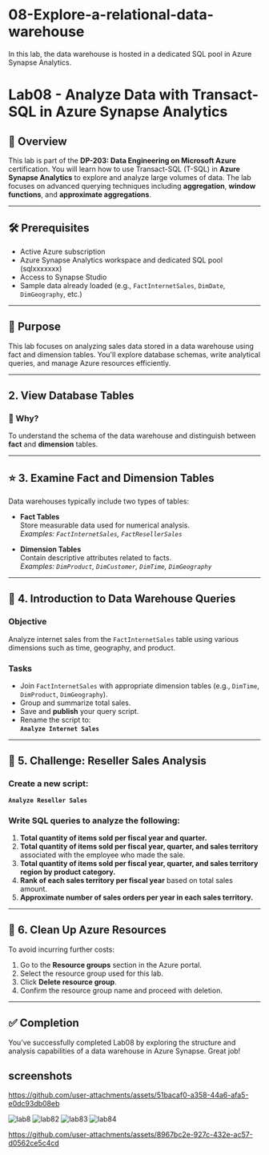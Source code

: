 # 08-Explore-a-relational-data-warehouse
In this lab, the data warehouse is hosted in a dedicated SQL pool in Azure Synapse Analytics.

# Lab08 - Analyze Data with Transact-SQL in Azure Synapse Analytics

## 📘 Overview

This lab is part of the **DP-203: Data Engineering on Microsoft Azure** certification. You will learn how to use Transact-SQL (T-SQL) in **Azure Synapse Analytics** to explore and analyze large volumes of data. The lab focuses on advanced querying techniques including **aggregation**, **window functions**, and **approximate aggregations**.

---

## 🛠️ Prerequisites

- Active Azure subscription
- Azure Synapse Analytics workspace and dedicated SQL pool (sqlxxxxxxx)
- Access to Synapse Studio
- Sample data already loaded (e.g., `FactInternetSales`, `DimDate`, `DimGeography`, etc.)

---

## 📌 Purpose  
This lab focuses on analyzing sales data stored in a data warehouse using fact and dimension tables. You'll explore database schemas, write analytical queries, and manage Azure resources efficiently.

---

## 2. View Database Tables  

### 🎯 Why?  
To understand the schema of the data warehouse and distinguish between **fact** and **dimension** tables.

---

## ⭐ 3. Examine Fact and Dimension Tables  

Data warehouses typically include two types of tables:

- **Fact Tables**  
  Store measurable data used for numerical analysis.  
  _Examples: `FactInternetSales`, `FactResellerSales`_

- **Dimension Tables**  
  Contain descriptive attributes related to facts.  
  _Examples: `DimProduct`, `DimCustomer`, `DimTime`, `DimGeography`_

---

## 🎯 4. Introduction to Data Warehouse Queries  

### Objective  
Analyze internet sales from the `FactInternetSales` table using various dimensions such as time, geography, and product.

### Tasks  
- Join `FactInternetSales` with appropriate dimension tables (e.g., `DimTime`, `DimProduct`, `DimGeography`).
- Group and summarize total sales.
- Save and **publish** your query script.
- Rename the script to:  
  **`Analyze Internet Sales`**

---

## 🎯 5. Challenge: Reseller Sales Analysis  

### Create a new script:  
**`Analyze Reseller Sales`**

### Write SQL queries to analyze the following:

1. **Total quantity of items sold per fiscal year and quarter.**
2. **Total quantity of items sold per fiscal year, quarter, and sales territory** associated with the employee who made the sale.
3. **Total quantity of items sold per fiscal year, quarter, and sales territory region by product category.**
4. **Rank of each sales territory per fiscal year** based on total sales amount.
5. **Approximate number of sales orders per year in each sales territory.**

---

## 🧹 6. Clean Up Azure Resources  

To avoid incurring further costs:

1. Go to the **Resource groups** section in the Azure portal.
2. Select the resource group used for this lab.
3. Click **Delete resource group**.
4. Confirm the resource group name and proceed with deletion.

---

## ✅ Completion  
You’ve successfully completed Lab08 by exploring the structure and analysis capabilities of a data warehouse in Azure Synapse. Great job!


## screenshots


https://github.com/user-attachments/assets/51bacaf0-a358-44a6-afa5-e0dc93db08eb


![lab8](https://github.com/user-attachments/assets/0c1ea281-6ec3-49cf-a670-641c4e617702)
![lab82](https://github.com/user-attachments/assets/f8052b89-1e91-401d-9b55-dc1635dc5632)
![lab83](https://github.com/user-attachments/assets/be6107ec-15ac-41eb-b2bd-702bebe79819)
![lab84](https://github.com/user-attachments/assets/db4685a1-d4cb-4f84-9a2f-1f52a2cf68de)



https://github.com/user-attachments/assets/8967bc2e-927c-432e-ac57-d0562ce5c4cd
